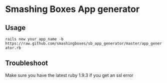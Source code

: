 # Smashing Boxes App generator

## Usage
`rails new your_app_name -b https://raw.github.com/smashingboxes/sb_app_generator/master/app_generator.rb`

## Troubleshoot
Make sure you have the latest ruby 1.9.3 if you get an ssl error
